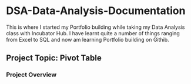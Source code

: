 # DSA-Data-Analysis-Documentation

This is where I started my Portfolio building while taking my Data Analysis class with Incubator Hub.
I have learnt quite a number of things ranging from Excel to SQL and now am learning Portfolio building on Githib.

## Project Topic: Pivot Table

### Project Overview
